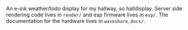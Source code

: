 An e-ink weather/todo display for my hallway, so halldisplay. Server side rendering code lives in `render/` and esp firmware lives in `esp/`. The documentation for the hardware lives in `waveshare_docs/`.
